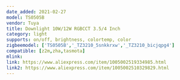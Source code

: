 ```yaml
---
date_added: 2021-02-27
model: TS0505B
vendor: Tuya
title: Downlight 10W/12W RGBCCT 3.5/4 Inch
category: light
supports: on/off, brightness, colortemp, color
zigbeemodel: ['TS0505B','_TZ3210_5snkkrxw','_TZ3210_bicjqpg4']
compatible: [z2m,zha,tasmota]
mlink: 
link: https://www.aliexpress.com/item/1005002519334985.html
link2: https://www.aliexpress.com/item/1005002510329829.html
---
```

